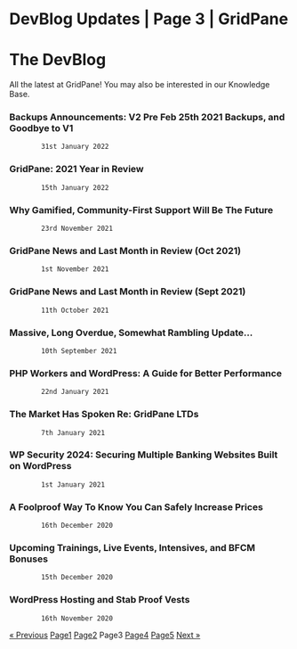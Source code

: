 # DevBlog Updates | Page 3 | GridPane

# The DevBlog

 

All the latest at GridPane! You may also be interested in our Knowledge Base.

 

[](https://gridpane.com/blog/backups-announcements-v2-pre-feb-25th-2021-backups-and-goodbye-to-v1/)

### Backups Announcements: V2 Pre Feb 25th 2021 Backups, and Goodbye to V1

			31st January 2022		

[](https://gridpane.com/blog/2021-year-in-review/)

### GridPane: 2021 Year in Review

			15th January 2022		

[](https://gridpane.com/blog/why-gamified-community-first-support-will-be-the-future/)

### Why Gamified, Community-First Support Will Be The Future

			23rd November 2021		

[](https://gridpane.com/blog/gridpane-news-and-last-month-in-review-oct-2021/)

### GridPane News and Last Month in Review (Oct 2021)

			1st November 2021		

[](https://gridpane.com/blog/gridpane-news-and-last-month-in-review-sept-2021/)

### GridPane News and Last Month in Review (Sept 2021)

			11th October 2021		

[](https://gridpane.com/blog/massive-long-overdue-somewhat-rambling-update/)

### Massive, Long Overdue, Somewhat Rambling Update…

			10th September 2021		

[](https://gridpane.com/blog/php-workers-and-wordpress-performance/)

### PHP Workers and WordPress: A Guide for Better Performance

			22nd January 2021		

[](https://gridpane.com/blog/the-market-has-spoken-re-gridpane-ltds/)

### The Market Has Spoken Re: GridPane LTDs

			7th January 2021		

[](https://gridpane.com/blog/wordpress-security-securing-multiple-banking-websites/)

### WP Security 2024: Securing Multiple Banking Websites Built on WordPress

			1st January 2021		

[](https://gridpane.com/blog/a-foolproof-way-to-know-you-can-safely-increase-prices/)

### A Foolproof Way To Know You Can Safely Increase Prices

			16th December 2020		

[](https://gridpane.com/blog/upcoming-trainings-live-events-intensives-and-bfcm-bonuses/)

### Upcoming Trainings, Live Events, Intensives, and BFCM Bonuses

			15th December 2020		

[](https://gridpane.com/blog/wordpress-hosting-and-stab-proof-vests/)

### WordPress Hosting and Stab Proof Vests

			16th November 2020		

[« Previous](https://gridpane.com/blog/page/2/)
[Page1](https://gridpane.com/blog/)
[Page2](https://gridpane.com/blog/page/2/)
Page3
[Page4](https://gridpane.com/blog/page/4/)
[Page5](https://gridpane.com/blog/page/5/)
[Next »](https://gridpane.com/blog/page/4/) 

